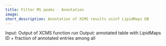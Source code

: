 ```yaml
---
title: Filter MS peaks - Annotation
image: 
short_description: Annotation of XCMS results usinf LipidMaps DB
---
```


Input: Output of XCMS function run
Output: annotated table with LipidMaps ID + fraction of annotated entries among all
